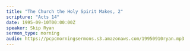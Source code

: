 ```yaml
---
title: "The Church the Holy Spirit Makes, 2"
scripture: "Acts 14"
date: 1995-09-10T00:00:00Z
speaker: Skip Ryan
sermon_type: morning
audio: https://pcpcmorningsermons.s3.amazonaws.com/19950910ryan.mp3 
---
```



